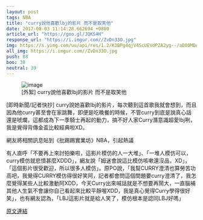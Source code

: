 ```yaml
---
layout: post
tags: NBA
title: "curry說他喜歡lbj的影片 而不是取笑他"
date: 2017-08-03 11:14:28.662694 +0800
article_url: "https://goo.gl/JQKS4H"
response_url: "https://i.imgur.com//ZvDn33O.jpg"
img: https://s.yimg.com/uu/api/res/1.2/K3BPg4qjV4ScUEVdPZA2yg--/aD00MDA7dz02MDA7c209MTthcHBpZD15dGFjaHlvbg--/https://s.yimg.com/uu/api/res/1.2/ySm.hHsHnTAijKRs0h5rAg--/dz02MDA7aD00MDA7dGFnPW9yaWdpbmFsO2FwcGlkPXluZXdz/http://streambe.zenfs.com/streambe/streambe_fd3bdd80-ab6a-332d-af87-993d07d325df-124849402.jpeg
all_img: https://i.imgur.com//ZvDn33O.jpg
push: 88
boo: 30
neutral: 39
---
```


<figure>
<img src="https://s.yimg.com/uu/api/res/1.2/K3BPg4qjV4ScUEVdPZA2yg--/aD00MDA7dz02MDA7c209MTthcHBpZD15dGFjaHlvbg--/https://s.yimg.com/uu/api/res/1.2/ySm.hHsHnTAijKRs0h5rAg--/dz02MDA7aD00MDA7dGFnPW9yaWdpbmFsO2FwcGlkPXluZXdz/http://streambe.zenfs.com/streambe/streambe_fd3bdd80-ab6a-332d-af87-993d07d325df-124849402.jpeg" alt="image">
<figcaption>
[外絮] curry說他喜歡lbj的影片 而不是取笑他
</figcaption>
</figure>



[即時新聞/記者快抄] curry說她喜歡lbj的影片，每次聽到這首歌我就會想到，而且因為他curry甚至會在家跳舞，即便是吃晚餐的時候，不管curry到底是說真心話還是唬爛，這都成為下一季騎士再起的動力，搞不好人家Curry潛意識超愛lbj咧，我是覺得背傳金盃比較經典啦XD。

網友將相關訊息貼到《批踢踢實業坊》NBA，引起熱議

有人直呼「不要再上來討拍樂啦，這影片模仿的人一大堆」、「一堆人模仿可以，curry模仿就悲憤甚麼XDDD」，網友說「姆迷會說這比模仿咳嗽還沒品，XD」，「這個影片很受歡迎，所以很多人模仿」。原PO說，「我幫CURRY澄清也算勞苦功高吧，我覺得CURRY模仿得很好笑阿，記者都會問這個問題要curry澄清了，我怎麼覺得某些人比較激動阿XDD，今天Curry出來喊話就是不想要再鬧大，一直腦補其他人生氣不會讓你自己看起來比較平靜喔XDD，我是真心覺得Curry學得很好笑」，也有網友認為，「LBJ這影片就是給人笑了，模仿根本是認同LBJ好嗎」

<a href = "https://www.ptt.cc/bbs/NBA/M.1501641203.A.926.html">原文連結</a>

